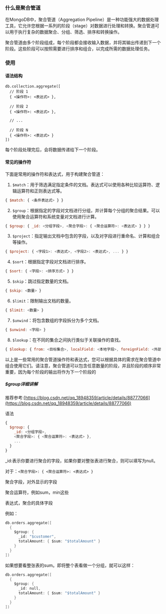 ### 什么是聚合管道

在MongoDB中，聚合管道（Aggregation Pipeline）是一种功能强大的数据处理工具，它允许您根据一系列的阶段（stage）对数据进行处理和转换。聚合管道可以用于执行复杂的数据聚合、分组、筛选、排序和转换操作。

聚合管道由多个阶段组成，每个阶段都会接收输入数据，并将其输出传递到下一个阶段。这些阶段可以按照需要进行排序和组合，以完成所需的数据处理任务。



### 使用

#### 语法结构

```shell
db.collection.aggregate([
  // 阶段 1
  { <操作符>: <表达式> },
  
  // 阶段 2
  { <操作符>: <表达式> },
  
  // ...
  
  // 阶段 N
  { <操作符>: <表达式> }
])
```

每个阶段处理完后，会将数据传递给下一个阶段。



#### 常见的操作符

下面是常用的操作符和表达式，用于构建聚合管道：

1. `$match`：用于筛选满足指定条件的文档。表达式可以使用各种比较运算符、逻辑运算符和正则表达式等。

```javascript
{ $match: { <条件表达式> } }
```

2. `$group`：根据指定的字段对文档进行分组，并计算每个分组的聚合结果。可以使用聚合运算符和系统变量对文档进行计算。

```javascript
{ $group: { _id: <分组字段>, <聚合字段>: { <聚合运算符>: <表达式> } } }
```

3. `$project`：指定输出文档中包含的字段，以及对字段进行重命名、计算和组合等操作。

```javascript
{ $project: { <字段1>: <表达式>, <字段2>: <表达式>, ... } }
```

4. `$sort`：根据指定字段对文档进行排序。

```javascript
{ $sort: { <字段>: <排序方式> } }
```

5. `$skip`：跳过指定数量的文档。

```javascript
{ $skip: <数量> }
```

6. `$limit`：限制输出文档的数量。

```javascript
{ $limit: <数量> }
```

7. `$unwind`：将包含数组的字段拆分为多个文档。

```javascript
{ $unwind: <字段> }
```

8. `$lookup`：在不同的集合之间执行类似于关联操作的查找。

```javascript
{ $lookup: { from: <目标集合>, localField: <本地字段>, foreignField: <外部字段>, as: <结果别名> } }
```

以上是一些常用的聚合管道操作符和表达式，您可以根据具体的需求在聚合管道中组合使用它们。请注意，聚合管道可以包含任意数量的阶段，并且阶段的顺序非常重要，因为每个阶段的输出将作为下一个阶段的

##### $group详细讲解

推荐参考:[https://blog.csdn.net/qq_18948359/article/details/88777066](https://blog.csdn.net/qq_18948359/article/details/88777066)

语法

```javascript
{
  $group: {
    _id: <分组字段>,
    <聚合字段>: { <聚合运算符>: <表达式> },
    ...
  }
}
```

_id:表示你要进行聚合的字段，如果你要对整张表进行聚合，则可以填写为null。

对于：`<聚合字段>: { <聚合运算符>: <表达式> }`

聚合字段，对外显示的字段

聚合运算符，例如sum，min这些

表达式，聚合的具体字段

例如：

```go
db.orders.aggregate([
  {
    $group: {
      _id: "$customer",
      totalAmount: { $sum: "$totalAmount" }
    }
  }
])
```

如果想要看整张表的sum。即将整个表看做一个分组，就可以这样：

```go
db.orders.aggregate([
  {
    $group: {
      _id: null,
      totalAmount: { $sum: "$totalAmount" }
    }
  }
])
```





